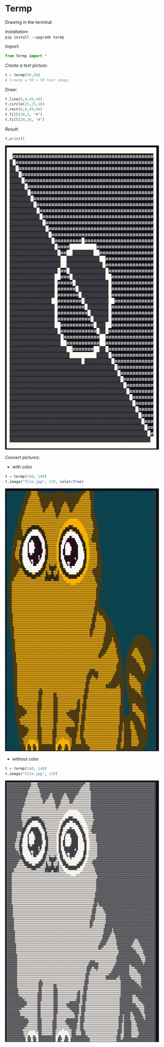 # Termp
Drawing in the terminal

*Installation*:  
`pip install --upgrade termp`

*Import*:
```python
from Termp import *
```

*Create a text picture*:
```python
t = termp(50,50)
# Create a 50 × 50 text image
```
*Draw*:
```python
t.line(0,0,49,49)
t.circle(25,25,10)
t.rect(0,0,49,49)
t.fill(30,5, "#")
t.fill(20,30, "#")
```
*Result*:
```python
t.print()
```
 
<div align="center">

![image](https://github.com/dmitrijkotov634/Termp/blob/master/result.jpg)

</div>

*Convert pictures*:
* with color
```python
t = termp(140, 140)
t.image("file.jpg", 139, color=True)
```

<div align="center">

![image](https://github.com/dmitrijkotov634/Termp/blob/master/result1.jpg)

</div>

* without color
```python
t = termp(140, 140)
t.image("file.jpg", 139)
```

<div align="center">

![image](https://github.com/dmitrijkotov634/Termp/blob/master/result2.jpg)

</div>